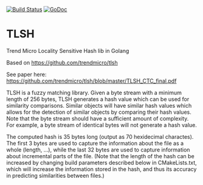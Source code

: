 [![Build Status](https://travis-ci.org/mushorg/go-dpi.svg?branch=master)](https://travis-ci.org/mushorg/go-dpi)
[![GoDoc](https://godoc.org/github.com/mushorg/go-dpi?status.svg)](https://godoc.org/github.com/mushorg/go-dpi)

# TLSH
Trend Micro Locality Sensitive Hash lib in Golang

Based on https://github.com/trendmicro/tlsh

See paper here: https://github.com/trendmicro/tlsh/blob/master/TLSH_CTC_final.pdf

TLSH is a fuzzy matching library. Given a byte stream with a minimum length of 256 bytes, TLSH generates a hash value which can be used for similarity comparisons. Similar objects will have similar hash values which allows for the detection of similar objects by comparing their hash values. Note that the byte stream should have a sufficient amount of complexity. For example, a byte stream of identical bytes will not generate a hash value.

The computed hash is 35 bytes long (output as 70 hexidecimal charactes). The first 3 bytes are used to capture the information about the file as a whole (length, ...), while the last 32 bytes are used to capture information about incremental parts of the file. (Note that the length of the hash can be increased by changing build parameters described below in CMakeLists.txt, which will increase the information stored in the hash, and thus its accuracy in predicting similarities between files.)
